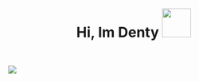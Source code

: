 <h1 align="center">
Hi, Im Denty
  <img src="https://cdn3.emoji.gg/emojis/8807-sao-alicesip.png" width="58"></h1>
<br/>

![](https://komarev.com/ghpvc/?username=DentyTxr&color=blueviolet)

```diff

```

